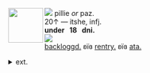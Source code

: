<img align="left" src="https://files.catbox.moe/qti0nd.png" width="70" align="center"> <img src="https://files.catbox.moe/1ipwg7.gif"> pillie <i>or</i> paz.
<br> 20↑ — itshe, infj.
<br><b>under ‎‎ ‎  18 ‎ ‎ dni. </b>
<br><img src="https://files.catbox.moe/05dmbt.gif"><br><a href="https://backloggd.com/u/campcope" title="backloggd">backloggd.</a> ʚїɞ <a href="https://rentry.co/campcope"> rentry.</a> ʚїɞ <a href="https://pill.atabook.org/">ata.</a>
<br> <details><summary> ext. </summary>
may come off a bit pretentious<br>sometimes! oopsie... i'm just<br>passionate about the world.<br><img src="https://files.catbox.moe/4hrh7b.gif"> disabled & mobility aid user.
    <p></p>
<p></p>
</details>


